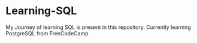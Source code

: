 # Learning-SQL
My Journey of learning SQL is present in this repository. Currently learning PostgreSQL from FreeCodeCamp
